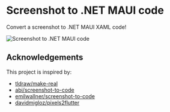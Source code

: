 # Screenshot to .NET MAUI code

Convert a screenshot to .NET MAUI XAML code!

![Screenshot to .NET MAUI code](images/screenshot-to-maui.gif)

## Acknowledgements

This project is inspired by:
- [tldraw/make-real](https://github.com/tldraw/make-real)
- [abi/screenshot-to-code](https://github.com/abi/screenshot-to-code)
- [emilwallner/screenshot-to-code](https://github.com/emilwallner/screenshot-to-code)
- [davidmigloz/pixels2flutter](https://github.com/davidmigloz/pixels2flutter)